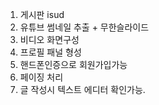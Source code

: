 1. 게시판 isud
2. 유튜브 썸네일 추출 + 무한슬라이드
3. 비디오 화면구성
4. 프로필 패널 형성
5. 핸드폰인증으로 회원가입가능
6. 페이징 처리
7. 글 작성시 텍스트 에디터 확인가능.
